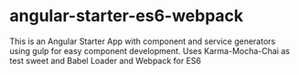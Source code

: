 # angular-starter-es6-webpack
This is an Angular Starter App with component and service generators using gulp for easy component development. Uses Karma-Mocha-Chai as test sweet and Babel Loader and Webpack for ES6
